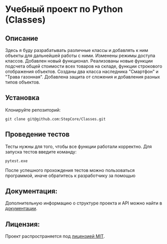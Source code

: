 # Учебный проект по Python (Classes)
## Описание
Здесь я буду разрабатывать различные классы и добавлять к ним объекты для дальнейшей работы с ними.
Изменены режимы доступа классов. Добавлен новый функционал. Реализованы новые функции подсчета общей стоимости всех товаров на складе, функции строкового отображения объектов.
Созданы два класса наследника "Смартфон" и "Трава газонная". Добавлена защита от сложения и добавления разных типов объектов.

## Установка
Клонируйте репозиторий:
```
git clone git@github.com:StepCore/Classes.git
```

## Проведение тестов
Тесты нужны для того, чтобы все функции работали корректно.
Для запуска тестов введите команду:
```
pytest.exe
```
После успешного прохождения тестов можно пользоваться программой, иначе обратитесь к разработчику за помощью

## Документация:

Дополнительную информацию о структуре проекта и API можно найти в [документации](/README.md).

## Лицензия:

Проект распространяется под [лицензией MIT](LICENSE).